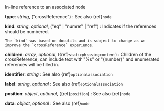 In-line reference to an associated node

__type__: _string_, ("crossReference")
: See also {ref}`node`

__kind__: _string_, _optional_, ("eq" | "numref" | "ref")
: Indicates if the references should be numbered.
   ```{warning}
   The `kind` was based on docutils and is subject to change as we improve the `crossReference` experience.
   ```

__children__: _array_, _optional_, ({ref}`staticphrasingcontent`)
: Children of the crossReference, can include text with "%s" or "{number}" and enumerated references will be filled in.

__identifier__: _string_
: See also {ref}`optionalassociation`

__label__: _string_, _optional_
: See also {ref}`optionalassociation`

__position__: _object_, _optional_, ({ref}`position`)
: See also {ref}`node`

__data__: _object_, _optional_
: See also {ref}`node`

